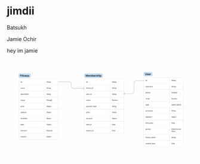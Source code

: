 # jimdii

Batsukh

Jamie Ochir

hey im jamie

![ERD](https://github.com/Pinecone-aqua/jimdii/blob/main/images/Screen%20Shot%202023-04-13%20at%2009.05.15.png)
